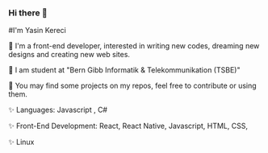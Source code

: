 ### Hi there 👋

#I'm Yasin Kereci

🚀 I'm a front-end developer, interested in writing new codes, dreaming new designs and creating new web sites.

💬 I am student at "Bern Gibb Informatik & Telekommunikation (TSBE)"

👯 You may find some projects on my repos, feel free to contribute or using them. 


✨ Languages: Javascript , C#

✨ Front-End Development: React, React Native, Javascript, HTML, CSS, 

✨ Linux

